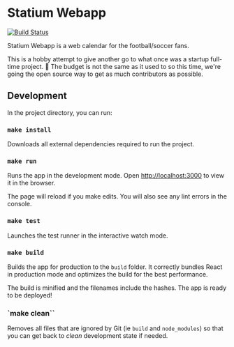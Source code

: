 # Statium Webapp

[![Build Status](https://travis-ci.org/dirtyhenry/statium-webapp.svg?branch=master)](https://travis-ci.org/dirtyhenry/statium-webapp)

Statium Webapp is a web calendar for the football/soccer fans.

This is a hobby attempt to give another go to what once was a startup full-time project. 🤞
The budget is not the same as it used to so this time, we're going the open source way
to get as much contributors as possible.

## Development

In the project directory, you can run:

### `make install`

Downloads all external dependencies required to run the project.

### `make run`

Runs the app in the development mode.
Open [http://localhost:3000](http://localhost:3000) to view it in the browser.

The page will reload if you make edits.
You will also see any lint errors in the console.

### `make test`

Launches the test runner in the interactive watch mode.

### `make build`

Builds the app for production to the `build` folder.
It correctly bundles React in production mode and optimizes the build for the best performance.

The build is minified and the filenames include the hashes.
The app is ready to be deployed!

### `make clean``

Removes all files that are ignored by Git (ie `build` and `node_modules`) so
that you can get back to _clean_ development state if needed.
